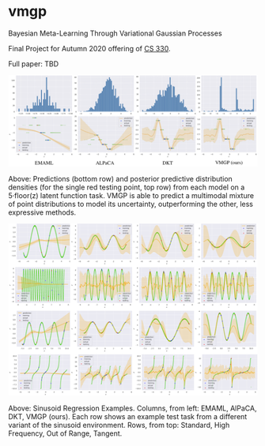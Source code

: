 # vmgp
Bayesian Meta-Learning Through Variational Gaussian Processes

Final Project for Autumn 2020 offering of [CS 330](https://cs330.stanford.edu/).

Full paper: TBD

![summary of results](method-comparison.png)

Above:  Predictions (bottom row) and posterior predictive distribution densities (for the single red testing point, top row)
from each model on a 5·floor(z) latent function task. VMGP is able to predict a multimodal mixture of point distributions to
model its uncertainty, outperforming the other, less expressive methods.


![prediction examples](predictions.png)

Above: Sinusoid Regression Examples. Columns, from left: EMAML, AlPaCA, DKT, VMGP (ours). Each row shows an example test
task from a different variant of the sinusoid environment. Rows, from top: Standard, High Frequency, Out of Range, Tangent.
